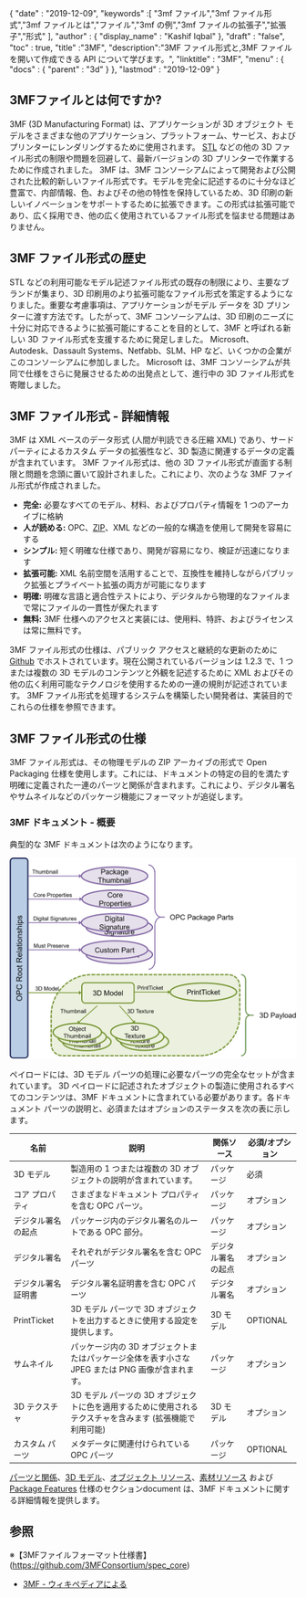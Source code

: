 {
  "date" : "2019-12-09",
  "keywords" :[ "3mf ファイル","3mf ファイル形式","3mf ファイルとは","ファイル","3mf の例","3mf ファイルの拡張子","拡張子","形式" ],
  "author" : {
    "display_name" : "Kashif Iqbal"
},
  "draft" : "false",
  "toc" : true,
  "title" :"3MF",
  "description":"3MF ファイル形式と,3MF ファイルを開いて作成できる API について学びます。",
  "linktitle" : "3MF",
  "menu" : {
    "docs" : {
      "parent" : "3d"
}
},
  "lastmod" : "2019-12-09"
}

## 3MFファイルとは何ですか?

3MF (3D Manufacturing Format) は、アプリケーションが 3D オブジェクト モデルをさまざまな他のアプリケーション、プラットフォーム、サービス、およびプリンターにレンダリングするために使用されます。 [STL](/cad/stl/) などの他の 3D ファイル形式の制限や問題を回避して、最新バージョンの 3D プリンターで作業するために作成されました。 3MF は、3MF コンソーシアムによって開発および公開された比較的新しいファイル形式です。モデルを完全に記述するのに十分なほど豊富で、内部情報、色、およびその他の特性を保持しているため、3D 印刷の新しいイノベーションをサポートするために拡張できます。この形式は拡張可能であり、広く採用でき、他の広く使用されているファイル形式を悩ませる問題はありません。

## 3MF ファイル形式の歴史

STL などの利用可能なモデル記述ファイル形式の既存の制限により、主要なブランドが集まり、3D 印刷用のより拡張可能なファイル形式を策定するようになりました。重要な考慮事項は、アプリケーションがモデル データを 3D プリンターに渡す方法です。したがって、3MF コンソーシアムは、3D 印刷のニーズに十分に対応できるように拡張可能にすることを目的として、3MF と呼ばれる新しい 3D ファイル形式を支援するために発足しました。 Microsoft、Autodesk、Dassault Systems、Netfabb、SLM、HP など、いくつかの企業がこのコンソーシアムに参加しました。 Microsoft は、3MF コンソーシアムが共同で仕様をさらに発展させるための出発点として、進行中の 3D ファイル形式を寄贈しました。

## 3MF ファイル形式 - 詳細情報

3MF は XML ベースのデータ形式 (人間が判読できる圧縮 XML) であり、サードパーティによるカスタム データの拡張性など、3D 製造に関連するデータの定義が含まれています。 3MF ファイル形式は、他の 3D ファイル形式が直面する制限と問題を念頭に置いて設計されました。これにより、次のような 3MF ファイル形式が作成されました。

* **完全:** 必要なすべてのモデル、材料、およびプロパティ情報を 1 つのアーカイブに格納
* **人が読める:** OPC、[ZIP](/compression/zip/)、XML などの一般的な構造を使用して開発を容易にする
* **シンプル:** 短く明確な仕様であり、開発が容易になり、検証が迅速になります
* **拡張可能:** XML 名前空間を活用することで、互換性を維持しながらパブリック拡張とプライベート拡張の両方が可能になります
* **明確:** 明確な言語と適合性テストにより、デジタルから物理的なファイルまで常にファイルの一貫性が保たれます
* **無料:** 3MF 仕様へのアクセスと実装には、使用料、特許、およびライセンスは常に無料です。

3MF ファイル形式の仕様は、パブリック アクセスと継続的な更新のために [Github](https://github.com/3MFConsortium/spec_core/blob/master/3MF%20Core%20Specification.md) でホストされています。現在公開されているバージョンは 1.2.3 で、1 つまたは複数の 3D モデルのコンテンツと外観を記述するために XML およびその他の広く利用可能なテクノロジを使用するための一連の規則が記述されています。 3MF ファイル形式を処理するシステムを構築したい開発者は、実装目的でこれらの仕様を参照できます。

## 3MF ファイル形式の仕様

3MF ファイル形式は、その物理モデルの ZIP アーカイブの形式で Open Packaging 仕様を使用します。これには、ドキュメントの特定の目的を満たす明確に定義された一連のパーツと関係が含まれます。これにより、デジタル署名やサムネイルなどのパッケージ機能にフォーマットが追従します。

### 3MF ドキュメント - 概要

典型的な 3MF ドキュメントは次のようになります。

![3MF Document Structure](https://raw.githubusercontent.com/3MFConsortium/spec_core/master/images/figure_2-1.png "3MF Document Structure")

ペイロードには、3D モデル パーツの処理に必要なパーツの完全なセットが含まれています。 3D ペイロードに記述されたオブジェクトの製造に使用されるすべてのコンテンツは、3MF ドキュメントに含まれている必要があります。各ドキュメント パーツの説明と、必須またはオプションのステータスを次の表に示します。


|**名前**|**説明**|**関係ソース**|**必須/オプション**
--- | --- | --- | ---
|3D モデル|製造用の 1 つまたは複数の 3D オブジェクトの説明が含まれています。|パッケージ|必須
|コア プロパティ|さまざまなドキュメント プロパティを含む OPC パーツ。|パッケージ|オプション
|デジタル署名の起点|パッケージ内のデジタル署名のルートである OPC 部分。|パッケージ|オプション
|デジタル署名|それぞれがデジタル署名を含む OPC パーツ|デジタル署名の起点|オプション
|デジタル署名証明書|デジタル署名証明書を含む OPC パーツ|デジタル署名|オプション
|PrintTicket|3D モデル パーツで 3D オブジェクトを出力するときに使用する設定を提供します。|3D モデル|OPTIONAL
|サムネイル|パッケージ内の 3D オブジェクトまたはパッケージ全体を表す小さな JPEG または PNG 画像が含まれます。|パッケージ|オプション
|3D テクスチャ|3D モデル パーツの 3D オブジェクトに色を適用するために使用されるテクスチャを含みます (拡張機能で利用可能)|3D モデル|オプション
|カスタム パーツ|メタデータに関連付けられている OPC パーツ|パッケージ|OPTIONAL

[パーツと関係](https://github.com/3MFConsortium/spec_core/blob/master/3MF%20Core%20Specification.md#chapter-2-parts-and-relationships)、[3D モデル](https://github.com/3MFConsortium/spec_core/blob/master/3MF%20Core%20Specification.md#chapter-3-3d-models)、[オブジェクト リソース](https://github.com/3MFConsortium/spec_core/blob/master/3MF%20Core%20Specification.md#chapter-4-object-resources)、[素材リソース](https://github.com/3MFConsortium/spec_core/blob/master/3MF%20Core%20Specification.md#chapter-5-material-resources) および [Package Features](https://github.com/3MFConsortium/spec_core/blob/master/3MF%20Core%20Specification.md#chapter-6-3mf-document-package-features) 仕様のセクションdocument は、3MF ドキュメントに関する詳細情報を提供します。

## 参照 ##

※【3MFファイルフォーマット仕様書】(https://github.com/3MFConsortium/spec_core)
* [3MF - ウィキペディアによる](https://en.wikipedia.org/wiki/3D_Manufacturing_Format)

